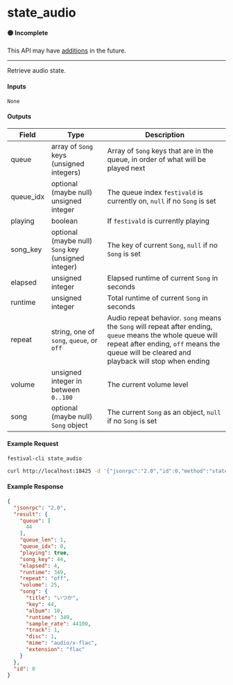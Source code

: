 # state_audio

#### 🟡 Incomplete
This API may have [additions](/api-stability/marker.md) in the future.

---

Retrieve audio state.

#### Inputs

`None`

#### Outputs

| Field     | Type                                                | Description |
|-----------|-----------------------------------------------------|-------------|
| queue     | array of `Song` keys (unsigned integers)            | Array of `Song` keys that are in the queue, in order of what will be played next
| queue_idx | optional (maybe null) unsigned integer              | The queue index `festivald` is currently on, `null` if no `Song` is set
| playing   | boolean                                             | If `festivald` is currently playing
| song_key  | optional (maybe null) `Song` key (unsigned integer) | The key of current `Song`, `null` if no `Song` is set
| elapsed   | unsigned integer                                    | Elapsed runtime of current `Song` in seconds
| runtime   | unsigned integer                                    | Total runtime of current `Song` in seconds
| repeat    | string, one of `song`, `queue`, or `off`            | Audio repeat behavior. `song` means the `Song` will repeat after ending, `queue` means the whole queue will repeat after ending, `off` means the queue will be cleared and playback will stop when ending
| volume    | unsigned integer in between `0..100`                | The current volume level
| song      | optional (maybe null) `Song` object                 | The current `Song` as an object, `null` if no `Song` is set


#### Example Request
```bash
festival-cli state_audio
```
```bash
curl http://localhost:18425 -d '{"jsonrpc":"2.0","id":0,"method":"state_audio"}'
```

#### Example Response
```json
{
  "jsonrpc": "2.0",
  "result": {
    "queue": [
      44
    ],
    "queue_len": 1,
    "queue_idx": 0,
    "playing": true,
    "song_key": 44,
    "elapsed": 4,
    "runtime": 349,
    "repeat": "off",
    "volume": 25,
    "song": {
      "title": "いつか",
      "key": 44,
      "album": 10,
      "runtime": 349,
      "sample_rate": 44100,
      "track": 1,
      "disc": 1,
      "mime": "audio/x-flac",
      "extension": "flac"
    }
  },
  "id": 0
}
```

